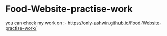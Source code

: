 # Food-Website-practise-work
you can check my work on :- https://only-ashwin.github.io/Food-Website-practise-work/
